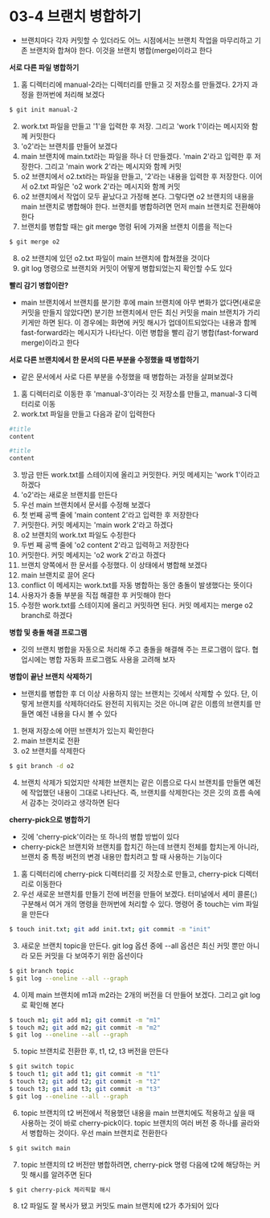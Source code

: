 # 03-4 브랜치 병합하기
- 브랜치마다 각자 커밋할 수 있더라도 어느 시점에서는 브랜치 작업을 마무리하고 기존 브랜치와 합쳐야 한다. 이것을 브랜치 병합(merge)이라고 한다

**서로 다른 파일 병합하기**
1. 홈 디렉터리에 manual-2라는 디렉터리를 만들고 깃 저장소를 만들겠다. 2가지 과정을 한꺼번에 처리해 보겠다
```bash
$ git init manual-2
```
2. work.txt 파일을 만들고 '1'을 입력한 후 저장. 그리고 'work 1'이라는 메시지와 함께 커밋한다
3. 'o2'라는 브랜치를 만들어 보겠다
4. main 브랜치에 main.txt라는 파일을 하나 더 만들겠다. 'main 2'라고 입력한 후 저장한다. 그리고 'main work 2'라는 메시지와 함께 커밋
5. o2 브랜치에서 o2.txt라는 파일을 만들고, '2'라는 내용을 입력한 후 저장한다. 이어서 o2.txt 파일은 'o2 work 2'라는 메시지와 함께 커밋
6. o2 브랜치에서 작업이 모두 끝났다고 가정해 본다. 그렇다면 o2 브랜치의 내용을 main 브랜치로 병합해야 한다. 브랜치를 병합하려면 먼저 main 브랜치로 전환해야 한다
7. 브랜치를 병합할 때는 git merge 명령 뒤에 가져올 브랜치 이름을 적는다
```bash
$ git merge o2
```
8. o2 브랜치에 있던 o2.txt 파일이 main 브랜치에 합쳐졌을 것이다
9. git log 명령으로 브랜치와 커밋이 어떻게 병합되었는지 확인할 수도 있다

**빨리 감기 병합이란?**
- main 브랜치에서 브랜치를 분기한 후에 main 브랜치에 아무 변화가 없다면(새로운 커밋을 만들지 않았다면) 분기한 브랜치에서 만든 최신 커밋을 main 브랜치가 가리키게만 하면 된다. 이 경우에는 화면에 커밋 해시가 업데이트되었다는 내용과 함께 fast-forward라는 메시지가 나타난다. 이런 병합을 빨리 감기 병합(fast-forward merge)이라고 한다

**서로 다른 브랜치에서 한 문서의 다른 부분을 수정했을 때 병합하기**
- 같은 문서에서 사로 다른 부분을 수정했을 때 병합하는 과정을 살펴보겠다
1. 홈 디렉터리로 이동한 후 'manual-3'이라는 깃 저장소를 만들고, manual-3 디렉터리로 이동
2. work.txt 파일을 만들고 다음과 같이 입력한다
```bash
#title
content

#title
content
```
3. 방금 만든 work.txt를 스테이지에 올리고 커밋한다. 커밋 메세지는 'work 1'이라고 하겠다
4. 'o2'라는 새로운 브랜치를 만든다
5. 우선 main 브랜치에서 문서를 수정해 보겠다
6. 첫 번째 공백 줄에 'main content 2'라고 입력한 후 저장한다
7. 커밋한다. 커밋 메세지는 'main work 2'라고 하겠다
8. o2 브랜치의 work.txt 파일도 수정한다
9. 두번 째 공백 줄에 'o2 content 2'라고 입력하고 저장한다
10. 커밋한다. 커밋 메세지는 'o2 work 2'라고 하겠다
11. 브랜치 양쪽에서 한 문서를 수정했다. 이 상태에서 병합해 보겠다
12. main 브랜치로 끌어 온다
13. conflict 이 메세지는 work.txt를 자동 병합하는 동안 충돌이 발생했다는 뜻이다
14. 사용자가 충돌 부분을 직접 해결한 후 커밋해야 한다
15. 수정한 work.txt를 스테이지에 올리고 커밋하면 된다. 커밋 메세지는 merge o2 branch로 하겠다

**병합 및 충돌 해결 프로그램**
- 깃의 브랜치 병합을 자동으로 처리해 주고 충돌을 해결해 주는 프로그램이 많다. 협업시에는 병합 자동화 프로그램도 사용을 고려해 보자

**병합이 끝난 브랜치 삭제하기**
- 브랜치를 병합한 후 더 이상 사용하지 않는 브랜치는 깃에서 삭제할 수 있다. 단, 이렇게 브랜치를 삭제하더라도 완전히 지워지는 것은 아니며 같은 이름의 브랜치를 만들면 예전 내용을 다시 볼 수 있다
1. 현재 저장소에 어떤 브랜치가 있는지 확인한다
2. main 브랜치로 전환
3. o2 브랜치를 삭제한다
```bash
$ git branch -d o2
```
4. 브랜치 삭제가 되었지만 삭제한 브랜치는 같은 이름으로 다시 브랜치를 만들면 예전에 작업했던 내용이 그대로 나타난다. 즉, 브랜치를 삭제한다는 것은 깃의 흐름 속에서 감추는 것이라고 생각하면 된다

**cherry-pick으로 병합하기**
- 깃에 'cherry-pick'이라는 또 하나의 병합 방법이 있다
- cherry-pick은 브랜치와 브랜치를 합치긴 하는데 브랜치 전체를 합치는게 아니라, 브랜치 중 특정 버전의 변경 내용만 합치려고 할 때 사용하는 기능이다
1. 홈 디렉터리에 cherry-pick 디렉터리를 깃 저장소로 만들고, cherry-pick 디렉터리로 이동한다
2. 우선 새로운 브랜치를 만들기 전에 버전을 만들어 보겠다. 터미널에서 세미 콜론(;) 구분해서 여거 개의 명령을 한꺼번에 처리할 수 있다. 명령어 중 touch는 vim 파일을 만든다
```bash
$ touch init.txt; git add init.txt; git commit -m "init"
```
3. 새로운 브랜치 topic을 만든다. git log 옵션 중에 --all 옵션은 최신 커밋 뿐만 아니라 모든 커밋을 다 보여주기 위한 옵션이다
```bash
$ git branch topic
$ git log --oneline --all --graph
```
4. 이제 main 브랜치에 m1과 m2라는 2개의 버전을 더 만들어 보겠다. 그리고 git log로 확인해 본다
```bash
$ touch m1; git add m1; git commit -m "m1"
$ touch m2; git add m2; git commit -m "m2"
$ git log --oneline --all --graph
```
5. topic 브랜치로 전환한 후, t1, t2, t3 버전을 만든다
```bash
$ git switch topic
$ touch t1; git add t1; git commit -m "t1"
$ touch t2; git add t2; git commit -m "t2"
$ touch t3; git add t3; git commit -m "t3"
$ git log --oneline --all --graph
```
6. topic 브랜치의 t2 버전에서 적용했던 내용을 main 브랜치에도 적용하고 싶을 때 사용하는 것이 바로 cherry-pick이다. topic 브랜치의 여러 버전 중 하나를 골라와서 병합하는 것이다. 우선 main 브랜치로 전환한다
```bash
$ git switch main
```
7. topic 브랜치의 t2 버전만 병합하려면, cherry-pick 명령 다음에 t2에 해당하는 커밋 해시를 알려주면 된다
```bash
$ git cherry-pick 체리픽할 해시
```
8. t2 파일도 잘 복사가 됐고 커밋도 main 브랜치에 t2가 추가되어 있다